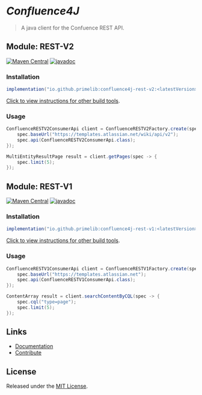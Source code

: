 # *Confluence4J*

> A java client for the Confuence REST API.

## Module: REST-V2

[![Maven Central](https://img.shields.io/maven-central/v/io.github.primelib/confluence4j-rest-v2)](https://central.sonatype.com/artifact/io.github.primelib/confluence4j-rest-v2)
[![javadoc](https://javadoc.io/badge2/io.github.primelib/confluence4j-rest-v2/javadoc.svg)](https://javadoc.io/doc/io.github.primelib/confluence4j-rest-v2)

### Installation

```gradle
implementation("io.github.primelib:confluence4j-rest-v2:<latestVersion>")
```

[Click to view instructions for other build tools](https://central.sonatype.com/artifact/io.github.primelib/confluence4j-rest-v2).

### Usage

```java
ConfluenceRESTV2ConsumerApi client = ConfluenceRESTV2Factory.create(spec -> {
    spec.baseUrl("https://templates.atlassian.net/wiki/api/v2");
    spec.api(ConfluenceRESTV2ConsumerApi.class);
});

MultiEntityResultPage result = client.getPages(spec -> {
    spec.limit(5);
});
```

## Module: REST-V1

[![Maven Central](https://img.shields.io/maven-central/v/io.github.primelib/confluence4j-rest-v1)](https://central.sonatype.com/artifact/io.github.primelib/confluence4j-rest-v1)
[![javadoc](https://javadoc.io/badge2/io.github.primelib/confluence4j-rest-v1/javadoc.svg)](https://javadoc.io/doc/io.github.primelib/confluence4j-rest-v1)

### Installation

```gradle
implementation("io.github.primelib:confluence4j-rest-v1:<latestVersion>")
```

[Click to view instructions for other build tools](https://central.sonatype.com/artifact/io.github.primelib/confluence4j-rest-v1).

### Usage

```java
ConfluenceRESTV1ConsumerApi client = ConfluenceRESTV1Factory.create(spec -> {
    spec.baseUrl("https://templates.atlassian.net");
    spec.api(ConfluenceRESTV1ConsumerApi.class);
});

ContentArray result = client.searchContentByCQL(spec -> {
    spec.cql("type=page");
    spec.limit(5);
});
```

## Links

- [Documentation](https://primelib.github.io)
- [Contribute](https://primelib.github.io/contribution/)

## License

Released under the [MIT License](./LICENSE).
